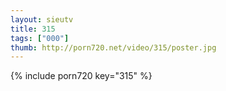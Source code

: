 ```yaml
--- 
layout: sieutv
title: 315
tags: ["000"]
thumb: http://porn720.net/video/315/poster.jpg
---
```

{% include porn720 key="315" %} 
